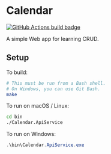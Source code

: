 # Calendar

[![GitHub Actions build badge](https://github.com/brcrista/Calendar/workflows/CI/badge.svg)](https://github.com/brcrista/Calendar/actions?query=workflow%3ACI)

A simple Web app for learning CRUD.

## Setup

To build:

```bash
# This must be run from a Bash shell.
# On Windows, you can use Git Bash.
make
```

To run on macOS / Linux:

```bash
cd bin
./Calendar.ApiService
```

To run on Windows:

```powershell
.\bin\Calendar.ApiService.exe
```